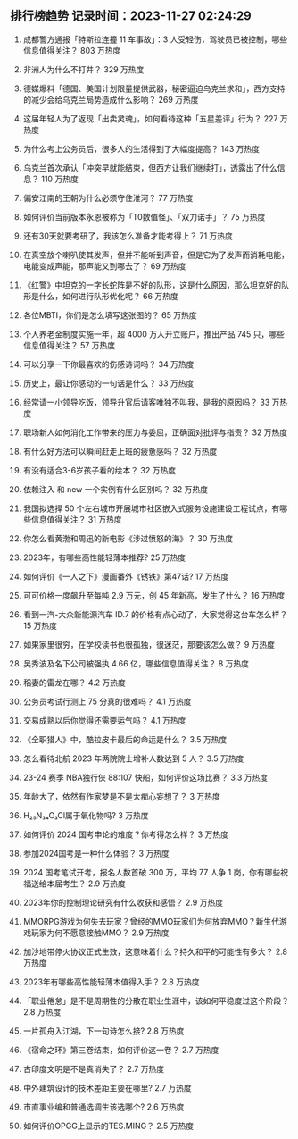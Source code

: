 
## 排行榜趋势 记录时间：2023-11-27 02:24:29
  
  1. 成都警方通报「特斯拉连撞 11 车事故」：3 人受轻伤，驾驶员已被控制，哪些信息值得关注？ 803 万热度
    
  2. 非洲人为什么不打井？ 329 万热度
    
  3. 德媒爆料「德国、美国计划限量提供武器，秘密逼迫乌克兰求和」，西方支持的减少会给乌克兰局势造成什么影响？ 269 万热度
    
  4. 这届年轻人为了返现「出卖灵魂」，如何看待这种「五星差评」行为？ 227 万热度
    
  5. 为什么考上公务员后，很多人的生活得到了大幅度提高？ 143 万热度
    
  6. 乌克兰首次承认「冲突早就能结束，但西方让我们继续打」，透露出了什么信息？ 110 万热度
    
  7. 偏安江南的王朝为什么必须守住淮河？ 77 万热度
    
  8. 如何评价当前版本永恩被称为「T0数值怪」、「双刀诺手」？ 75 万热度
    
  9. 还有30天就要考研了，我该怎么准备才能考得上？ 71 万热度
    
  10. 在真空放个喇叭使其发声，但并不能听到声音，但是它为了发声而消耗电能，电能变成声能，那声能又到哪去了？ 69 万热度
    
  11. 《红警》中坦克的一字长蛇阵是不好的队形，这是什么原因，那么坦克好的队形是什么，如何进行队形优化呢？ 66 万热度
    
  12. 各位MBTI，你们是怎么填写这张图的？ 65 万热度
    
  13. 个人养老金制度实施一年，超 4000 万人开立账户，推出产品 745 只，哪些信息值得关注？ 57 万热度
    
  14. 可以分享一下你最喜欢的伤感诗词吗？ 34 万热度
    
  15. 历史上，最让你感动的一句话是什么？ 33 万热度
    
  16. 经常请一小领导吃饭，领导升官后请客唯独不叫我，是我的原因吗？ 33 万热度
    
  17. 职场新人如何消化工作带来的压力与委屈，正确面对批评与指责？ 32 万热度
    
  18. 有什么好方法可以瞬间赶走上班的疲惫感吗？ 32 万热度
    
  19. 有没有适合3-6岁孩子看的绘本？ 32 万热度
    
  20. 依赖注入 和 new 一个实例有什么区别吗？ 32 万热度
    
  21. 我国拟选择 50 个左右城市开展城市社区嵌入式服务设施建设工程试点，有哪些信息值得关注？ 31 万热度
    
  22. 你怎么看黄渤和周迅的新电影《涉过愤怒的海》？ 30 万热度
    
  23. 2023年，有哪些高性能轻薄本推荐? 25 万热度
    
  24. 如何评价《一人之下》漫画番外《锈铁》第47话? 17 万热度
    
  25. 可可价格一度飙升至每吨 2.9 万元，创 45 年新高，发生了什么？ 16 万热度
    
  26. 看到一汽-大众新能源汽车 ID.7 的价格有点心动了，大家觉得这台车怎么样？ 15 万热度
    
  27. 如果家里很穷，在学校读书也很孤独，很迷茫，那要该怎么做？ 9 万热度
    
  28. 吴秀波及名下公司被强执 4.66 亿，哪些信息值得关注？ 8 万热度
    
  29. 稻妻的雷龙在哪？ 4.2 万热度
    
  30. 公务员考试行测上 75 分真的很难吗？ 4.1 万热度
    
  31. 交易成熟以后你觉得还需要运气吗？ 4.1 万热度
    
  32. 《全职猎人》中，酷拉皮卡最后的命运是什么？ 3.5 万热度
    
  33. 怎么看待北航 2023 年两院院士增补人数达到 5 人？ 3.5 万热度
    
  34. 23-24 赛季 NBA独行侠 88:107 快船，如何评价这场比赛？ 3.3 万热度
    
  35. 年龄大了，依然有作家梦是不是太痴心妄想了？ 3 万热度
    
  36. H₂₅N₃₄O₃Cl属于氧化物吗? 3 万热度
    
  37. 如何评价 2024 国考申论的难度？你考得怎么样？ 3 万热度
    
  38. 参加2024国考是一种什么体验？ 3 万热度
    
  39. 2024 国考笔试开考，报名人数首破 300 万，平均 77 人争 1 岗，你有哪些祝福送给本届考生？ 2.9 万热度
    
  40. 2023年你的控制理论研究有什么收获和感悟？ 2.9 万热度
    
  41. MMORPG游戏为何失去玩家？曾经的MMO玩家们为何放弃MMO？新生代游戏玩家为何不愿意接触MMO？ 2.9 万热度
    
  42. 加沙地带停火协议正式生效，这意味着什么？持久和平的可能性有多大？ 2.8 万热度
    
  43. 2023年有哪些高性能轻薄本值得入手？ 2.8 万热度
    
  44. 「职业倦怠」是不是周期性的分散在职业生涯中，该如何平稳度过这个阶段？ 2.8 万热度
    
  45. 一片孤舟入江湖，下一句诗怎么接? 2.8 万热度
    
  46. 《宿命之环》第三卷结束，如何评价这一卷？ 2.7 万热度
    
  47. 古印度文明是不是真消失了？ 2.7 万热度
    
  48. 中外建筑设计的技术差距主要在哪里? 2.7 万热度
    
  49. 市直事业编和普通选调生该选哪个? 2.6 万热度
    
  50. 如何评价OPGG上显示的TES.MING？ 2.5 万热度
    